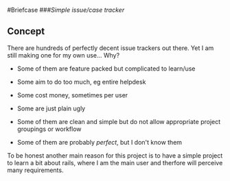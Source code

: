 #Briefcase
###*Simple issue/case tracker*

## Concept

There are hundreds of perfectly decent issue trackers out there. Yet I am still making one for my own use... Why?

* Some of them are feature packed but complicated to learn/use
* Some aim to do too much, eg entire helpdesk
* Some cost money, sometimes per user
* Some are just plain ugly
* Some of them are clean and simple but do not allow appropriate project groupings or workflow

* Some of them are probably *perfect*, but I don't know them


To be honest another main reason for this project is to have a simple project to learn a bit about rails, where I am the main user and therfore will perceive many requirements.

